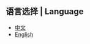 ## 语言选择 | Language

- [中文](https://goodix-ble-wiki.readthedocs.io/)
- [English](https://goodix-ble-wiki-en.readthedocs.io/)